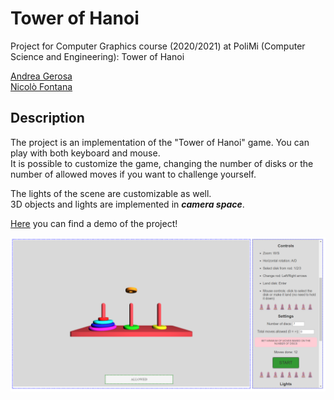 # Tower of Hanoi
Project for Computer Graphics course (2020/2021) at PoliMi (Computer Science and Engineering): Tower of Hanoi

[Andrea Gerosa](https://github.com/Jerry98x)<br>
[Nicolò Fontana](https://github.com/NicoloFontana)
## Description
The project is an implementation of the "Tower of Hanoi" game. You can play with both keyboard and mouse.<br>
It is possible to customize the game, changing the number of disks or the number of allowed moves if you want to challenge yourself.

The lights of the scene are customizable as well.<br>
3D objects and lights are implemented in **_camera space_**.

[Here](https://jerry98x.github.io/Tower_of_Hanoi_Computer_Graphics_2021_PoliMi/) you can find a demo of the project!

![alt text](https://github.com/Jerry98x/Tower_of_Hanoi_Computer_Graphics_2021_PoliMi/blob/main/hanoi.png?raw=true)
